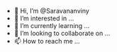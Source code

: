 - 👋 Hi, I’m @Saravananviny
- 👀 I’m interested in ...
- 🌱 I’m currently learning ...
- 💞️ I’m looking to collaborate on ...
- 📫 How to reach me ...

<!---
Saravananviny/Saravananviny is a ✨ special ✨ repository because its `README.md` (this file) appears on your GitHub profile.
You can click the Preview link to take a look at your changes.
--->
